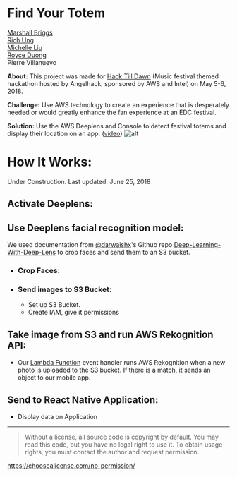 # Find Your Totem
[Marshall Briggs](https://github.com/unmrshl)<br>
[Rich Ung](https://github.com/RichUng)<br>
[Michelle Liu](https://github.com/michelleliu103)<br>
[Royce Duong](https://github.com/royceduong)<br>
Pierre Villanuevo

**About:**
This project was made for <a href="http://hacktilldawn.us/"> Hack Till Dawn</a> (Music festival themed hackathon hosted by Angelhack, sponsored by AWS and Intel) on May 5-6, 2018.

**Challenge:** Use AWS technology to create an experience that is desperately needed or would greatly enhance the fan experience at an EDC festival.

**Solution:** Use the AWS Deeplens and Console to detect festival totems and display their location on an app. ([video](https://vimeo.com/270776803))
![alt](https://s3-us-west-1.amazonaws.com/roycebucket1/fyt_stack.jpg)

# How It Works:
Under Construction. Last updated: June 25, 2018
## Activate Deeplens:
## Use Deeplens facial recognition model:
We used documentation from [@darwaishx](https://github.com/darwaishx)'s Github repo [Deep-Learning-With-Deep-Lens](https://github.com/darwaishx/Deep-Learning-With-Deep-Lens/tree/master/4-FaceDetectionAndVerification/1-FaceDetection) to crop faces and send them to an S3 bucket. 
* ### Crop Faces:
- ### Send images to S3 Bucket:  
    - Set up S3 Bucket.
    - Create IAM, give it permissions
    
## Take image from S3 and run AWS Rekognition API:
* Our [Lambda Function](
https://github.com/marshdevs/find-your-totem/blob/master/Lambda%20Functions/S3%20to%20Rekognition%20to%20End/lambda_function.py) event handler runs AWS Rekognition when a new photo is uploaded to the S3 bucket. If there is a match, it sends an object to our mobile app.

## Send to React Native Application:
* Display data on Application

---

> Without a license, all source code is copyright by default. You may read this code, but you have no legal 
> right to use it. To obtain usage rights, you must contact the author and request permission.

https://choosealicense.com/no-permission/
